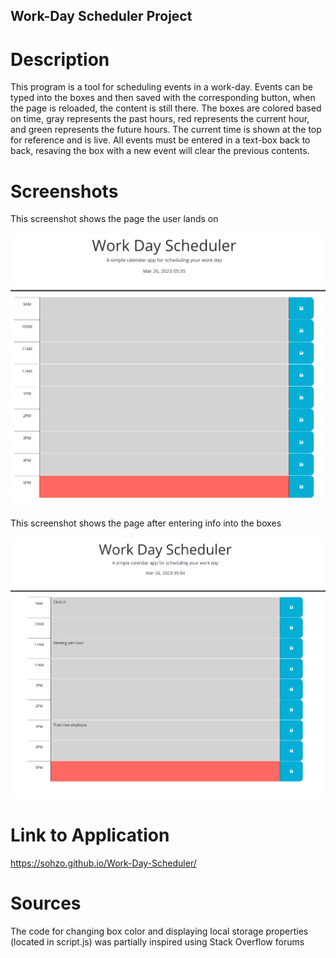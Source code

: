 ## Work-Day Scheduler Project

# Description

This program is a tool for scheduling events in a work-day. Events can be typed into the boxes and then saved with the corresponding button, when the page is reloaded, the content is still there. The boxes are colored based on time, gray represents the past hours, red represents the current hour, and green represents the future hours. The current time is shown at the top for reference and is live. All events must be entered in a text-box back to back, resaving the box with a new event will clear the previous contents.

# Screenshots

This screenshot shows the page the user lands on

![Landing page](./Images/Assignment5_onlanding.png)

This screenshot shows the page after entering info into the boxes

![Page with entered info](./Images/Assignment5_enteredinfo.png)

# Link to Application

https://sohzo.github.io/Work-Day-Scheduler/

# Sources

The code for changing box color and displaying local storage properties (located in script.js) was partially inspired using Stack Overflow forums